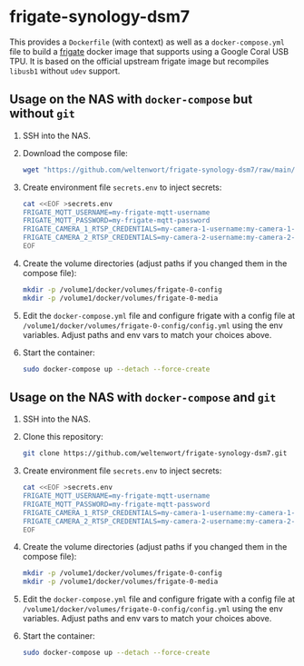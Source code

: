 # frigate-synology-dsm7
This provides a `Dockerfile` (with context) as well as a `docker-compose.yml` file to build a [frigate](https://github.com/blakeblackshear/frigate) docker image that supports using a Google Coral USB TPU. It is based on the official upstream frigate image but recompiles `libusb1` without `udev` support.

## Usage on the NAS with `docker-compose` but without `git`

1. SSH into the NAS.

2. Download the compose file:

   ```sh
   wget "https://github.com/weltenwort/frigate-synology-dsm7/raw/main/docker-compose.yml"
   ```

3. Create environment file `secrets.env` to inject secrets:

   ```sh
   cat <<EOF >secrets.env
   FRIGATE_MQTT_USERNAME=my-frigate-mqtt-username
   FRIGATE_MQTT_PASSWORD=my-frigate-mqtt-password
   FRIGATE_CAMERA_1_RTSP_CREDENTIALS=my-camera-1-username:my-camera-1-password
   FRIGATE_CAMERA_2_RTSP_CREDENTIALS=my-camera-2-username:my-camera-2-password
   EOF
   ```

4. Create the volume directories (adjust paths if you changed them in the compose file):

   ```sh
   mkdir -p /volume1/docker/volumes/frigate-0-config
   mkdir -p /volume1/docker/volumes/frigate-0-media
   ```

5. Edit the `docker-compose.yml` file and configure frigate with a config file at
   `/volume1/docker/volumes/frigate-0-config/config.yml` using the env
   variables. Adjust paths and env vars to match your choices above.

6. Start the container:

   ```sh
   sudo docker-compose up --detach --force-create
   ```

## Usage on the NAS with `docker-compose` and `git`

1. SSH into the NAS.

2. Clone this repository:

   ```sh
   git clone https://github.com/weltenwort/frigate-synology-dsm7.git
   ```

3. Create environment file `secrets.env` to inject secrets:

   ```sh
   cat <<EOF >secrets.env
   FRIGATE_MQTT_USERNAME=my-frigate-mqtt-username
   FRIGATE_MQTT_PASSWORD=my-frigate-mqtt-password
   FRIGATE_CAMERA_1_RTSP_CREDENTIALS=my-camera-1-username:my-camera-1-password
   FRIGATE_CAMERA_2_RTSP_CREDENTIALS=my-camera-2-username:my-camera-2-password
   EOF
   ```

4. Create the volume directories (adjust paths if you changed them in the compose file):

   ```sh
   mkdir -p /volume1/docker/volumes/frigate-0-config
   mkdir -p /volume1/docker/volumes/frigate-0-media
   ```

5. Edit the `docker-compose.yml` file and configure frigate with a config file at
   `/volume1/docker/volumes/frigate-0-config/config.yml` using the env
   variables. Adjust paths and env vars to match your choices above.

6. Start the container:

   ```sh
   sudo docker-compose up --detach --force-create
   ```
